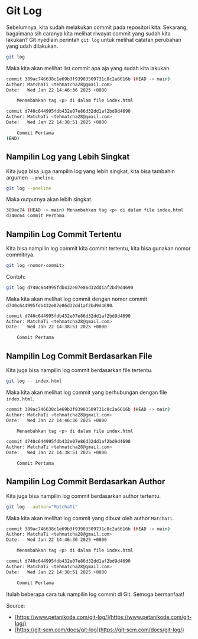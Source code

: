 # Git Log

Sebelumnya, kita sudah melakukan commit pada repositori kita. Sekarang, bagaimana sih caranya kita melihat riwayat commit yang sudah kita lakukan? 
Git nyediain perintah `git log` untuk melihat catatan perubahan yang udah dilakukan.

```bash
git log
```

Maka kita akan melihat list commit apa aja yang sudah kita lakukan.

```bash
commit 389ac746638c1e69b3f93903509731c8c2a6616b (HEAD -> main)
Author: MatchaTi <tehmatcha28@gmail.com>
Date:   Wed Jan 22 14:46:36 2025 +0800

    Menambahkan tag <p> di dalam file index.html

commit d740c644995fdb432e07e86d32dd1af2bd9d4690
Author: MatchaTi <tehmatcha28@gmail.com>
Date:   Wed Jan 22 14:38:51 2025 +0800

    Commit Pertama
(END)
```

## Nampilin Log yang Lebih Singkat

Kita juga bisa juga nampilin log yang lebih singkat, kita bisa tambahin argumen `--oneline`.

```bash
git log --oneline
```

Maka outputnya akan lebih singkat.

```bash
389ac74 (HEAD -> main) Menambahkan tag <p> di dalam file index.html
d740c64 Commit Pertama
```

## Nampilin Log Commit Tertentu

Kita bisa nampilin log commit kita commit tertentu, kita bisa gunakan nomor commitnya.

```bash
git log <nomor-commit>
```
Contoh:

```bash
git log d740c644995fdb432e07e86d32dd1af2bd9d4690
```

Maka kita akan melihat log commit dengan nomor commit `d740c644995fdb432e07e86d32dd1af2bd9d4690`.

```bash
commit d740c644995fdb432e07e86d32dd1af2bd9d4690
Author: MatchaTi <tehmatcha28@gmail.com>
Date:   Wed Jan 22 14:38:51 2025 +0800

    Commit Pertama
```

## Nampilin Log Commit Berdasarkan File

Kita juga bisa nampilin log commit berdasarkan file tertentu.

```bash
git log -- index.html
```

Maka kita akan melihat log commit yang berhubungan dengan file `index.html`.

```bash
commit 389ac746638c1e69b3f93903509731c8c2a6616b (HEAD -> main)
Author: MatchaTi <tehmatcha28@gmail.com>
Date:   Wed Jan 22 14:46:36 2025 +0800

    Menambahkan tag <p> di dalam file index.html

commit d740c644995fdb432e07e86d32dd1af2bd9d4690
Author: MatchaTi <tehmatcha28@gmail.com>
Date:   Wed Jan 22 14:38:51 2025 +0800

    Commit Pertama
```

## Nampilin Log Commit Berdasarkan Author

Kita juga bisa nampilin log commit berdasarkan author tertentu.

```bash
git log --author="MatchaTi"
```

Maka kita akan melihat log commit yang dibuat oleh author `MatchaTi`.

```bash
commit 389ac746638c1e69b3f93903509731c8c2a6616b (HEAD -> main)
Author: MatchaTi <tehmatcha28@gmail.com>
Date:   Wed Jan 22 14:46:36 2025 +0800

    Menambahkan tag <p> di dalam file index.html

commit d740c644995fdb432e07e86d32dd1af2bd9d4690
Author: MatchaTi <tehmatcha28@gmail.com>
Date:   Wed Jan 22 14:38:51 2025 +0800

    Commit Pertama
```

Itulah beberapa cara tuk nampilin log commit di Git. Semoga bermanfaat!

Source:
- [https://www.petanikode.com/git-log/](https://www.petanikode.com/git-log/)
- [https://git-scm.com/docs/git-log](https://git-scm.com/docs/git-log/)
